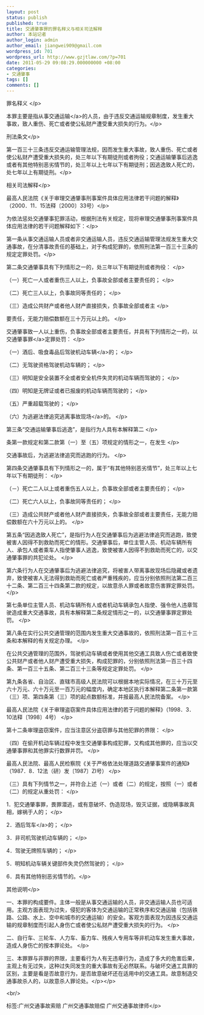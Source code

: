 ```yaml
---
layout: post
status: publish
published: true
title: 交通肇事罪的罪名释义与相关司法解释
author: 本站记者
author_login: admin
author_email: jiangwei909@gmail.com
wordpress_id: 701
wordpress_url: http://www.gzjtlaw.com/?p=701
date: 2011-05-29 09:08:29.000000000 +08:00
categories:
- 交通肇事
tags: []
comments: []
---
```

<p><p>罪名释义 <&#47;p><br><p>本罪主要是指从事<a>交通运输<&#47;a>的人员，由于违反交通运输规章制度，发生重大事故，致人重伤、死亡或者使公私财产遭受重大损失的行为。<&#47;p><p>刑法条文<&#47;p><br><p>第一百三十三条违反交通运输管理法规，因而发生重大事故，致人重伤、死亡或者使公私财产遭受重大损失的，处三年以下有期徒刑或者拘役；交通运输肇事后逃逸或者有其他特别恶劣情节的，处三年以上七年以下有期徒刑；因逃逸致人死亡的，处七年以上有期徒刑。<&#47;p><p>相关司法解释<&#47;p><br><p>最高人民法院《关于审理交通肇事刑事案件具体应用法律若干问题的解释》（2000．11．15法释〔2000〕33号）<&#47;p><br><p>为依法惩处交通肇事犯罪活动，根据刑法有关规定，现将审理交通肇事刑事案件具体应用法律的若干问题解释如下：<&#47;p><br><p>第一条从事交通运输人员或者非交通运输人员，违反交通运输管理法规发生重大交通事故，在分清事故责任的基础上，对于构成犯罪的，依照刑法第一百三十三条的规定定罪处罚。<&#47;p><br><p>第二条交通肇事具有下列情形之一的，处三年以下有期徒刑或者拘役： <&#47;p><br><p>（一）死亡一人或者重伤三人以上，负事故全部或者主要责任的； <&#47;p><br><p>（二）死亡三人以上，负事故同等责任的； <&#47;p><br><p>（三）造成公共财产或者他人财产直接损失，负事故全部或者主 <&#47;p><br><p>要责任，无能力赔偿数额在三十万元以上的。 <&#47;p><br><p>交通肇事致一人以上重伤，负事故全部或者主要责任，并具有下列情形之一的，以<a>交通肇事罪<&#47;a>定罪处罚： <&#47;p><br><p>（一）酒后、吸食毒品后驾驶机动<a>车辆<&#47;a>的； <&#47;p><br><p>（二）无驾驶资格驾驶机动车辆的； <&#47;p><br><p>（三）明知是安全装置不全或者安全机件失灵的机动车辆而驾驶的； <&#47;p><br><p>（四）明知是无牌证或者已报废的机动车辆而驾驶的； <&#47;p><br><p>（五）严重超载驾驶的； <&#47;p><br><p>（六）为逃避法律追究逃离<a>事故现场<&#47;a>的。 <&#47;p><br><p>第三条&ldquo;交通运输肇事后逃逸&rdquo;，是指行为人具有本解释第二 <&#47;p><br><p>条第一款规定和第二款第（一）至（五）项规定的情形之一，在发生 <&#47;p><br><p>交通事故后，为逃避法律追究而逃跑的行为。 <&#47;p><br><p>第四条交通肇事具有下列情形之一的，属于&ldquo;有其他特别恶劣情节&rdquo;，处三年以上七年以下有期徒刑： <&#47;p><br><p>（－）死亡二人以上或者重伤五人以上，负事故全部或者主要责任的； <&#47;p><br><p>（二）死亡六人以上，负事故同等责任的； <&#47;p><br><p>（三）造成公共财产或者他人财产直接损失，负事故全部或者主要责任，无能力赔偿数额在六十万元以上的。 <&#47;p><br><p>第五条&ldquo;因逃逸致人死亡&rdquo;，是指行为人在交通肇事后为逃避法律追究而逃跑，致使被害人因得不到救助而死亡的情形。交通肇事后，单位主管人员、机动车辆所有人、承包人或者乘车人指使肇事人逃逸，致使被害人因得不到救助而死亡的，以交通肇事罪的共犯论处。 <&#47;p><br><p>第六条行为人在交通肇事后为逃避法律追究，将被害人带离事故现场后隐藏或者遗弃，致使被害人无法得到救助而死亡或者严重残疾的，应当分别依照刑法第二百三十二条、第二百三十四条第二款的规定，以故意杀人罪或者故意伤害罪定罪处罚。 <&#47;p><br><p>第七条单位主管人员、机动车辆所有人或者机动车辆承包人指使、强令他人违章驾驶造成重大交通事故，具有本解释第二条规定情形之一的，以交通肇事罪定罪处罚。 <&#47;p><br><p>第八条在实行公共交通管理的范围内发生重大交通事故的，依照刑法第一百三十三条和本解释的有关规定办理。 <&#47;p><br><p>在公共交通管理的范围外，驾驶机动车辆或者使用其他交通工具致人伤亡或者致使公共财产或者他人财产遭受重大损失，构成犯罪的，分别依照刑法第一百三十四条、第一百三十五条、第二百三十三条等规定定罪处罚。 <&#47;p><br><p>第九条各省、自治区、直辖市高级人民法院可以根据本地实际情况，在三十万元至六十万元、六十万元至一百万元的幅度内，确定本地区执行本解释第二条第一款第（三）项、第四条第（三）项的起点数额标准，并报最高人民法院备案。 <&#47;p><br><p>最高人民法院《关于审理盗窃案件具体应用法律的若于问题的解释》（1998．3．10法释〔1998〕4号） <&#47;p><br><p>第十二条审理盗窃案件，应当注意区分盗窃罪与其他犯罪的界限： <&#47;p><br><p>（四）在偷开机动车辆过程中发生交通肇事构成犯罪，又构成其他罪的，应当以交通肇事罪和其他罪实行数罪并罚。 <&#47;p><br><p>最高人民法院、最高人民检察院《关于严格依法处理道路交通肇事案件的通知》（1987．8．12法（研）发〔1987〕ZI号） <&#47;p><br><p>（三）具有下列情节之一，并符合上述（一）或者（二）的规定，按照（一）或者（二）的规定从重处罚： <&#47;p><br><p>1．犯交通肇事罪，畏罪潜逃，或有意破坏、伪造现场，毁灭证据，或隐瞒事故真相，嫁祸于人的； <&#47;p><br><p>2．<a>酒后驾车<&#47;a>的； <&#47;p><br><p>3．非司机驾驶机动车辆的； <&#47;p><br><p>4．驾驶无牌照车辆的； <&#47;p><br><p>5．明知机动车辆关键部件失灵仍然驾驶的； <&#47;p><br><p>6．具有其他特别恶劣情节的。<&#47;p><p>其他说明<&#47;p><br><p>一、本罪的构成要件。主体一般是从事交通运输的人员，非交通运输人员也可适用。主观方面表现为过失，侵犯的客体为交通运输的正常秩序和交通运输（包括铁路、公路、水上、空中和城市的交通运输）的安全。客观方面表现为因违反交通运输的规章制度而引起人身伤亡或者使公私财产遭受重大损失的行为。 <&#47;p><br><p>二、自行车、三轮车、人力车、畜力车、残疾人专用车等非机动车发生重大事故，造成人身伤亡的按本罪论处。 <&#47;p><br><p>三、本罪罪与非罪的界限，主要看行为人有无违章行为，造成了多大的危害后果，主观上有无过失，这种过失同发生的重大事故有无必然联系。与破坏交通工具罪的区别，主要是看是否故意行为，是否故意破坏还在适用中的交通工具。故意制造交通事故杀人的，以故意杀人罪论处。<&#47;p><&#47;p><br&#47;><p>标签:广州交通事故索赔 广州交通事故赔偿 广州交通事故律师<&#47;p>
